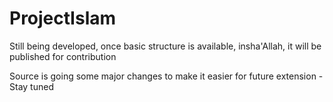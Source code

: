 ProjectIslam
=============

Still being developed, once basic structure is available, insha'Allah, it will be published for contribution


Source is going some major changes to make it easier for future extension - Stay tuned
